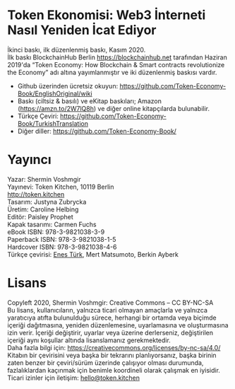 # Token Ekonomisi: Web3 İnterneti Nasıl Yeniden İcat Ediyor
İkinci baskı, ilk düzenlenmiş baskı, Kasım 2020.<br>
İlk baskı BlockchainHub Berlin https://blockchainhub.net tarafından Haziran 2019'da “Token Economy: How Blockchain & Smart contracts revolutionize the Economy” adı altına yayımlanmıştır ve iki düzenlenmiş baskısı vardır.

* Github üzerinden ücretsiz okuyun: https://github.com/Token-Economy-Book/EnglishOriginal/wiki<br>
* Baskı (ciltsiz & basılı) ve eKitap baskıları; Amazon (https://amzn.to/2W7lQ8h) ve diğer online kitapçılarda bulunabilir.
* Türkçe Çeviri: https://github.com/Token-Economy-Book/TurkishTranslation
* Diğer diller: https://github.com/Token-Economy-Book/

# Yayıncı
Yazar: Shermin Voshmgir <br>
Yayınevi: Token Kitchen, 10119 Berlin <br>
http://token.kitchen<br>
Tasarım: Justyna Zubrycka <br>
Üretim: Caroline Helbing<br>
Editör: Paisley Prophet<br>
Kapak tasarımı: Carmen Fuchs<br>
eBook ISBN: 978-3-9821038-3-9 <br>
Paperback ISBN: 978-3-9821038-1-5 <br>
Hardcover ISBN: 978-3-9821038-4-6<br>
Türkçe çevirisi: [Enes Türk](https://twitter.com/regenesturk), Mert Matsumoto, Berkin Ayberk<br>



# Lisans
Copyleft 2020, Shermin Voshmgir: Creative Commons – CC BY-NC-SA<br>
Bu lisans, kullanıcıların, yalnızca ticari olmayan amaçlarla ve yalnızca yaratıcıya atıfta bulunulduğu sürece, herhangi bir ortamda veya biçimde içeriği dağıtmasına, yeniden düzenlemesine, uyarlamasına ve oluşturmasına izin verir. İçeriği değiştirir, uyarlar veya üzerine derlerseniz, değiştirilen içeriği aynı koşullar altında lisanslamanız gerekmektedir. <br>
Daha fazla bilgi için: https://creativecommons.org/licenses/by-nc-sa/4.0/ <br>
Kitabın bir çevirisini veya başka bir tekrarını planlıyorsanız, başka birinin zaten benzer bir çeviri/sürüm üzerinde çalışıyor olması durumunda, fazlalıklardan kaçınmak için benimle koordineli olarak çalışmak en iyisidir.
Ticari izinler için iletişim: hello@token.kitchen <br>
